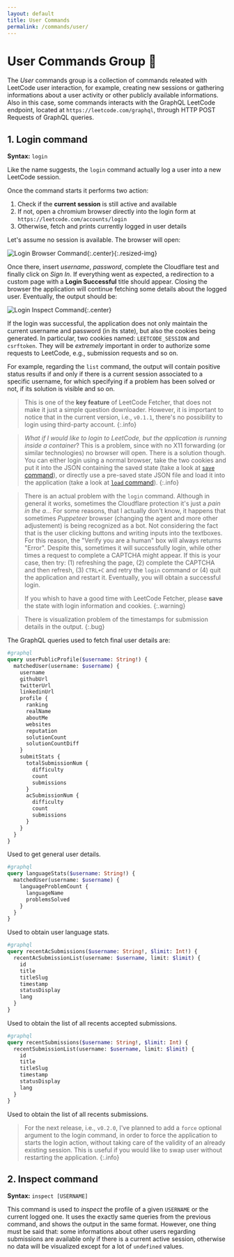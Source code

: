 ```yaml
---
layout: default
title: User Commands
permalink: /commands/user/
---
```


# User Commands Group 👤

The *User* commands group is a collection of commands releated with LeetCode user interaction, for example, creating new sessions or gathering informations about a user activity or other publicly available informations. Also in this case, some commands interacts with the GraphQL LeetCode endpoint, located at `https://leetcode.com/graphql`, through HTTP POST Requests of GraphQL queries.

## 1. Login command

**Syntax:** `login`

Like the name suggests, the `login` command actually log a user into a new LeetCode session.

Once the command starts it performs two action:

1. Check if the **current session** is still active and available
2. If not, open a chromium browser directly into the login form at `https://leetcode.com/accounts/login`
3. Otherwise, fetch and prints currently logged in user details

Let's assume no session is available. The browser will open:

![Login Browser Command]({{site.baseurl}}/assets/images/login_browser_command.png){:.center}{:.resized-img}

Once there, insert *username*, *password*, complete the Cloudflare test and finally click on *Sign In*. If everything went as expected, a redirection to a custom page with a **Login Successful** title should appear. Closing the browser the application will continue fetching some details about the logged user. Eventually, the output should be:

![Login Inspect Command]({{site.baseurl}}/assets/images/login_inspect_command.png){:.center}

If the login was successful, the application does not only maintain the current username and password (in its state), but also the cookies being generated. In particular, two cookies named: `LEETCODE_SESSION` and `csrftoken`. They will be *extremely* important in order to authorize some requests to LeetCode, e.g., submission requests and so on. 

For example, regarding the `list` command, the output will contain positive status results if and only if there is a current session associated to a specific username, for which specifying if a problem has been solved or not, if its solution is visible and so on.

> This is one of the **key feature** of LeetCode Fetcher, that does not make it just a simple question downloader. However, it is important to notice that in the current version, i.e., `v0.1.1`, there's no possibility to login using third-party account.
{:.info}

> *What if I would like to login to LeetCode, but the application is running inside a container*? This is a problem, since with no X11 forwarding (or similar technologies) no browser will open. There is a solution though. You can either login using a normal browser, take the two cookies and put it into the JSON containing the saved state (take a look at [`save` command]({{site.baseurl}}/commands/state#4-save-command)), or directly use a pre-saved state JSON file and load it into the application (take a look at [`load` command]({{site.baseurl}}/commands/state#5-load-command)).
{:.info} 

> There is an actual problem with the `login` command. Although in general it works, sometimes the Cloudflare protection it's just a *pain in the a*... For some reasons, that I actually don't know, it happens that sometimes *Puppeteer* browser (changing the agent and more other adjustement) is being recognized as a bot. Not considering the fact that is the user clicking buttons and writing inputs into the textboxes. For this reason, the "Verify you are a human" box will always returns "Error". Despite this, sometimes it will successfully login, while other times a request to complete a CAPTCHA might appear. If this is your case, then try: (1) refreshing the page, (2) complete the CAPTCHA and then refresh, (3) `CTRL+C` and retry the `login` command or (4) quit the application and restart it. Eventually, you will obtain a successful login.
>
> If you whish to have a good time with LeetCode Fetcher, please **save** the state with login information and cookies. 
{:.warning}

> There is visualization problem of the timestamps for submission details in the output.
{:.bug}

The GraphQL queries used to fetch final user details are:

```graphql
#graphql
query userPublicProfile($username: String!) {
  matchedUser(username: $username) {
    username
    githubUrl
    twitterUrl
    linkedinUrl
    profile {
      ranking
      realName
      aboutMe
      websites
      reputation
      solutionCount
      solutionCountDiff
    }
    submitStats {
      totalSubmissionNum {
        difficulty
        count
        submissions
      }
      acSubmissionNum {
        difficulty
        count
        submissions
      }
    }
  }
}
```

Used to get general user details.

```graphql
#graphql
query languageStats($username: String!) {
  matchedUser(username: $username) {
    languageProblemCount {
      languageName
      problemsSolved
    }
  }
}
```

Used to obtain user language stats.

```graphql
#graphql
query recentAcSubmissions($username: String!, $limit: Int!) {
  recentAcSubmissionList(username: $username, limit: $limit) {
    id
    title
    titleSlug
    timestamp
    statusDisplay
    lang
  }
}
```

Used to obtain the list of all recents accepted submissions.

```graphql
#graphql
query recentSubmissions($username: String!, $limit: Int) {
  recentSubmissionList(username: $username, limit: $limit) {
    id
    title
    titleSlug
    timestamp
    statusDisplay
    lang
  }
}
```

Used to obtain the list of all recents submissions.

> For the next release, i.e., `v0.2.0`, I've planned to add a `force` optional argument to the login command, in order to force the application to starts the login action, without taking care of the validity of an already existing session. This is useful if you would like to swap user without restarting the application.
{:.info}

## 2. Inspect command

**Syntax:** `inspect [USERNAME]`

This command is used to *inspect* the profile of a given `USERNAME` or the current logged one. It uses the exactly same queries from the previous command, and shows the output in the same format. However, one thing must be said that: some informations about other users regarding submissions are available only if there is a current active session, otherwise no data will be visualized except for a lot of `undefined` values.